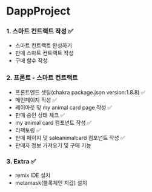 # DappProject

### 1. 스마트 컨트랙트 작성 ✅
  * 스마트 컨트랙트 완성하기
  * 판매 스마트 컨트랙트 작성
  * 구매 함수 작성

### 2. 프론트 - 스마트 컨트랙트
  * 프론트엔드 셋팅(chakra package.json version:1.8.8) ✅
  * 메인페이지 작성 ✅
  * 레이아웃 및 my animal card page 작성 ✅
  * 판매 승인 상태 체크 ✅
  * my animal card 컴포넌트 작성 ✅
  * 리팩토링 ✅
  * 판매 페이지 및 saleanimalcard 컴포넌트 작성 ✅
  * 판매자 정보 가져오기 및 구매 기능

### 3. Extra ✅
  * remix IDE 설치
  * metamask(블록체인 지갑) 설치
